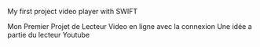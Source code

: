 My first project video player with SWIFT

Mon Premier Projet de Lecteur Video en ligne avec la connexion
Une idée a partie du lecteur Youtube
